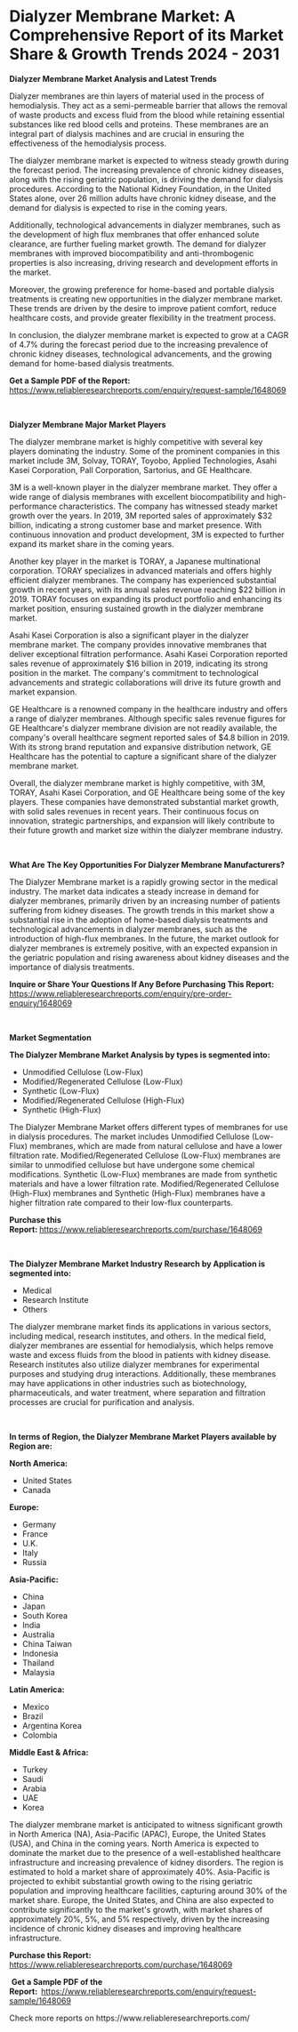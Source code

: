 <p><h1>Dialyzer Membrane Market: A Comprehensive Report of its Market Share & Growth Trends 2024 - 2031</h1></p><p><strong>Dialyzer Membrane Market Analysis and Latest Trends</strong></p>
<p><p>Dialyzer membranes are thin layers of material used in the process of hemodialysis. They act as a semi-permeable barrier that allows the removal of waste products and excess fluid from the blood while retaining essential substances like red blood cells and proteins. These membranes are an integral part of dialysis machines and are crucial in ensuring the effectiveness of the hemodialysis process.</p><p>The dialyzer membrane market is expected to witness steady growth during the forecast period. The increasing prevalence of chronic kidney diseases, along with the rising geriatric population, is driving the demand for dialysis procedures. According to the National Kidney Foundation, in the United States alone, over 26 million adults have chronic kidney disease, and the demand for dialysis is expected to rise in the coming years.</p><p>Additionally, technological advancements in dialyzer membranes, such as the development of high flux membranes that offer enhanced solute clearance, are further fueling market growth. The demand for dialyzer membranes with improved biocompatibility and anti-thrombogenic properties is also increasing, driving research and development efforts in the market.</p><p>Moreover, the growing preference for home-based and portable dialysis treatments is creating new opportunities in the dialyzer membrane market. These trends are driven by the desire to improve patient comfort, reduce healthcare costs, and provide greater flexibility in the treatment process.</p><p>In conclusion, the dialyzer membrane market is expected to grow at a CAGR of 4.7% during the forecast period due to the increasing prevalence of chronic kidney diseases, technological advancements, and the growing demand for home-based dialysis treatments.</p></p>
<p><strong>Get a Sample PDF of the Report:&nbsp;</strong> <a href="https://www.reliableresearchreports.com/enquiry/request-sample/1648069">https://www.reliableresearchreports.com/enquiry/request-sample/1648069</a></p>
<p>&nbsp;</p>
<p><strong>Dialyzer Membrane Major Market Players</strong></p>
<p><p>The dialyzer membrane market is highly competitive with several key players dominating the industry. Some of the prominent companies in this market include 3M, Solvay, TORAY, Toyobo, Applied Technologies, Asahi Kasei Corporation, Pall Corporation, Sartorius, and GE Healthcare.</p><p>3M is a well-known player in the dialyzer membrane market. They offer a wide range of dialysis membranes with excellent biocompatibility and high-performance characteristics. The company has witnessed steady market growth over the years. In 2019, 3M reported sales of approximately $32 billion, indicating a strong customer base and market presence. With continuous innovation and product development, 3M is expected to further expand its market share in the coming years.</p><p>Another key player in the market is TORAY, a Japanese multinational corporation. TORAY specializes in advanced materials and offers highly efficient dialyzer membranes. The company has experienced substantial growth in recent years, with its annual sales revenue reaching $22 billion in 2019. TORAY focuses on expanding its product portfolio and enhancing its market position, ensuring sustained growth in the dialyzer membrane market.</p><p>Asahi Kasei Corporation is also a significant player in the dialyzer membrane market. The company provides innovative membranes that deliver exceptional filtration performance. Asahi Kasei Corporation reported sales revenue of approximately $16 billion in 2019, indicating its strong position in the market. The company's commitment to technological advancements and strategic collaborations will drive its future growth and market expansion.</p><p>GE Healthcare is a renowned company in the healthcare industry and offers a range of dialyzer membranes. Although specific sales revenue figures for GE Healthcare's dialyzer membrane division are not readily available, the company's overall healthcare segment reported sales of $4.8 billion in 2019. With its strong brand reputation and expansive distribution network, GE Healthcare has the potential to capture a significant share of the dialyzer membrane market.</p><p>Overall, the dialyzer membrane market is highly competitive, with 3M, TORAY, Asahi Kasei Corporation, and GE Healthcare being some of the key players. These companies have demonstrated substantial market growth, with solid sales revenues in recent years. Their continuous focus on innovation, strategic partnerships, and expansion will likely contribute to their future growth and market size within the dialyzer membrane industry.</p></p>
<p>&nbsp;</p>
<p><strong>What Are The Key Opportunities For Dialyzer Membrane Manufacturers?</strong></p>
<p><p>The Dialyzer Membrane market is a rapidly growing sector in the medical industry. The market data indicates a steady increase in demand for dialyzer membranes, primarily driven by an increasing number of patients suffering from kidney diseases. The growth trends in this market show a substantial rise in the adoption of home-based dialysis treatments and technological advancements in dialyzer membranes, such as the introduction of high-flux membranes. In the future, the market outlook for dialyzer membranes is extremely positive, with an expected expansion in the geriatric population and rising awareness about kidney diseases and the importance of dialysis treatments.</p></p>
<p><strong>Inquire or Share Your Questions If Any Before Purchasing This Report:</strong> <a href="https://www.reliableresearchreports.com/enquiry/pre-order-enquiry/1648069">https://www.reliableresearchreports.com/enquiry/pre-order-enquiry/1648069</a></p>
<p>&nbsp;</p>
<p><strong>Market Segmentation</strong></p>
<p><strong>The Dialyzer Membrane Market Analysis by types is segmented into:</strong></p>
<p><ul><li>Unmodified Cellulose (Low-Flux)</li><li>Modified/Regenerated Cellulose (Low-Flux)</li><li>Synthetic (Low-Flux)</li><li>Modified/Regenerated Cellulose (High-Flux)</li><li>Synthetic (High-Flux)</li></ul></p>
<p><p>The Dialyzer Membrane Market offers different types of membranes for use in dialysis procedures. The market includes Unmodified Cellulose (Low-Flux) membranes, which are made from natural cellulose and have a lower filtration rate. Modified/Regenerated Cellulose (Low-Flux) membranes are similar to unmodified cellulose but have undergone some chemical modifications. Synthetic (Low-Flux) membranes are made from synthetic materials and have a lower filtration rate. Modified/Regenerated Cellulose (High-Flux) membranes and Synthetic (High-Flux) membranes have a higher filtration rate compared to their low-flux counterparts.</p></p>
<p><strong>Purchase this Report:&nbsp;</strong><a href="https://www.reliableresearchreports.com/purchase/1648069">https://www.reliableresearchreports.com/purchase/1648069</a></p>
<p>&nbsp;</p>
<p><strong>The Dialyzer Membrane Market Industry Research by Application is segmented into:</strong></p>
<p><ul><li>Medical</li><li>Research Institute</li><li>Others</li></ul></p>
<p><p>The dialyzer membrane market finds its applications in various sectors, including medical, research institutes, and others. In the medical field, dialyzer membranes are essential for hemodialysis, which helps remove waste and excess fluids from the blood in patients with kidney disease. Research institutes also utilize dialyzer membranes for experimental purposes and studying drug interactions. Additionally, these membranes may have applications in other industries such as biotechnology, pharmaceuticals, and water treatment, where separation and filtration processes are crucial for purification and analysis.</p></p>
<p>&nbsp;</p>
<p><strong>In terms of Region, the Dialyzer Membrane Market Players available by Region are:</strong></p>
<p>
    <p> <strong> North America: </strong>
        <ul>
            <li>United States</li>
            <li>Canada</li>
        </ul>
        </p> 
    <p> <strong> Europe: </strong>
        <ul>
            <li>Germany</li>
            <li>France</li>
            <li>U.K.</li>
            <li>Italy</li>
            <li>Russia</li>
        </ul>
        </p> 
    <p> <strong> Asia-Pacific: </strong>
        <ul>
            <li>China</li>
            <li>Japan</li>
            <li>South Korea</li>
            <li>India</li>
            <li>Australia</li>
            <li>China Taiwan</li>
            <li>Indonesia</li>
            <li>Thailand</li>
            <li>Malaysia</li>
        </ul>
        </p> 
    <p> <strong> Latin America: </strong>
        <ul>
            <li>Mexico</li>
            <li>Brazil</li>
            <li>Argentina Korea</li>
            <li>Colombia</li>
        </ul>
        </p> 
    <p> <strong> Middle East & Africa: </strong>
        <ul>
            <li>Turkey</li>
            <li>Saudi</li>
            <li>Arabia</li>
            <li>UAE</li>
            <li>Korea</li>
        </ul>
    </p>
    </p>
<p><p>The dialyzer membrane market is anticipated to witness significant growth in North America (NA), Asia-Pacific (APAC), Europe, the United States (USA), and China in the coming years. North America is expected to dominate the market due to the presence of a well-established healthcare infrastructure and increasing prevalence of kidney disorders. The region is estimated to hold a market share of approximately 40%. Asia-Pacific is projected to exhibit substantial growth owing to the rising geriatric population and improving healthcare facilities, capturing around 30% of the market share. Europe, the United States, and China are also expected to contribute significantly to the market's growth, with market shares of approximately 20%, 5%, and 5% respectively, driven by the increasing incidence of chronic kidney diseases and improving healthcare infrastructure.</p></p>
<p><strong>Purchase this Report: </strong><a href="https://www.reliableresearchreports.com/purchase/1648069">https://www.reliableresearchreports.com/purchase/1648069</a></p>
<p>&nbsp;<strong>Get a Sample PDF of the Report:&nbsp;&nbsp;</strong><a href="https://www.reliableresearchreports.com/enquiry/request-sample/1648069">https://www.reliableresearchreports.com/enquiry/request-sample/1648069</a></p>
<p><strong></strong></p>
<p>Check more reports on https://www.reliableresearchreports.com/</p>